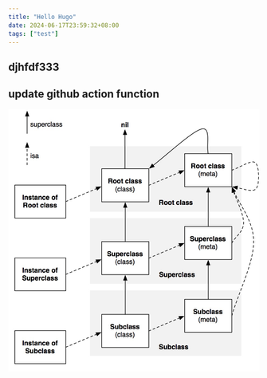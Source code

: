 ```yaml
---
title: "Hello Hugo"
date: 2024-06-17T23:59:32+08:00
tags: ["test"]
---
```


## djhfdf333

## update github action function

![test](https://raw.githubusercontent.com/konanxu/Picture/main/coding_img/image-20201228120301017.png)
